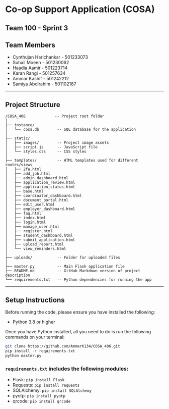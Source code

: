 
# Co-op Support Application (COSA)

## Team 100 - Sprint 3

## Team Members
- Cynthujan Harichankar - 501233073  
- Suhail Moeen - 501230062  
- Haadia Aamir - 501223714  
- Karan Rangi - 501257634  
- Ammar Kashif - 501242212  
- Samiya Abdirahim - 501102187  

---

## Project Structure

```
/COSA_406             -- Project root folder  
│
├── instance/  
│   └── cosa.db        -- SQL database for the application  
│
├── static/  
│   ├── images/        -- Project image assets  
│   ├── script.js      -- JavaScript file  
│   └── styles.css     -- CSS styles  
│
├── templates/         -- HTML templates used for different routes/views  
│   ├── 2fa.html  
│   ├── add_job.html  
│   ├── admin_dashboard.html  
│   ├── application_review.html  
│   ├── application_status.html  
│   ├── base.html  
│   ├── coordinator_dashboard.html  
│   ├── document_portal.html  
│   ├── edit_user.html  
│   ├── employer_dashboard.html  
│   ├── faq.html  
│   ├── index.html  
│   ├── login.html  
│   ├── manage_user.html  
│   ├── register.html  
│   ├── student_dashboard.html  
│   ├── submit_application.html  
│   ├── upload_report.html  
│   └── view_reminders.html  
│
├── uploads/           -- Folder for uploaded files  
│
├── master.py          -- Main Flask application file  
├── README.md          -- GitHub Markdown version of project description  
└── requirements.txt   -- Python dependencies for running the app  
```

---

## Setup Instructions

Before running the code, please ensure you have installed the following:

- Python 3.8 or higher

Once you have Python installed, all you need to do is run the following commands on your terminal:

```bash
git clone https://github.com/AmmarK134/COSA_406.git
pip install -r requirements.txt
python master.py
```

### `requirements.txt` includes the following modules:
- Flask: `pip install Flask`  
- Requests: `pip install requests`  
- SQLAlchemy: `pip install SQLAlchemy`  
- pyotp: `pip install pyotp`  
- qrcode: `pip install qrcode`  